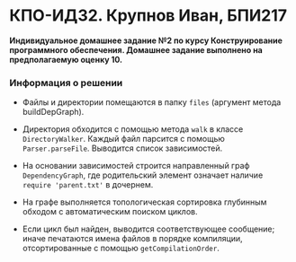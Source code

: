# КПО-ИДЗ2. Крупнов Иван, БПИ217

**Индивидуальное домашнее задание №2 по курсу Конструирование программного обеспечения. Домашнее задание выполнено на предполагаемую оценку 10.**

### Информация о решении
* Файлы и директории помещаются в папку `files` (аргумент метода buildDepGraph).

* Директория обходится с помощью метода `walk` в классе `DirectoryWalker`. 
Каждый файл парсится с помощью `Parser.parseFile`. Выводится список зависимостей.
* На основании зависимостей строится направленный граф `DependencyGraph`, где родительский элемент означает наличие `require 'parent.txt'` в дочернем.
* На графе выполняется топологическая сортировка глубинным обходом с автоматическим поиском циклов.
* Если цикл был найден, выводится соответствующее сообщение; иначе печатаются имена файлов в порядке компиляции, отсортированные с помощью `getCompilationOrder`.